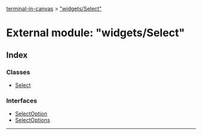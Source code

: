 [terminal-in-canvas](../README.md) > ["widgets/Select"](../modules/_widgets_select_.md)



# External module: "widgets/Select"

## Index

### Classes

* [Select](../classes/_widgets_select_.select.md)


### Interfaces

* [SelectOption](../interfaces/_widgets_select_.selectoption.md)
* [SelectOptions](../interfaces/_widgets_select_.selectoptions.md)



---
